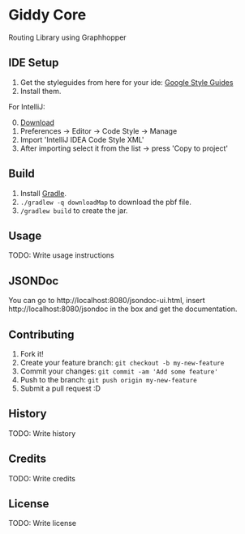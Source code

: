 # Giddy Core

Routing Library using Graphhopper

## IDE Setup

1. Get the styleguides from here for your ide: [Google Style Guides](https://github.com/google/styleguide)
2. Install them.

For IntelliJ:

0. [Download](https://raw.githubusercontent.com/google/styleguide/gh-pages/intellij-java-google-style.xml)
1. Preferences -> Editor -> Code Style -> Manage 
2. Import 'IntelliJ IDEA Code Style XML' 
3. After importing select it from the list -> press 'Copy to project'

## Build

1. Install [Gradle](https://gradle.org/gradle-download/).
2. `./gradlew -q downloadMap` to download the pbf file.
3. `/gradlew build` to create the jar.

## Usage

TODO: Write usage instructions


## JSONDoc

You can go to http://localhost:8080/jsondoc-ui.html, insert http://localhost:8080/jsondoc in the box and get the documentation.

## Contributing

1. Fork it!
2. Create your feature branch: `git checkout -b my-new-feature`
3. Commit your changes: `git commit -am 'Add some feature'`
4. Push to the branch: `git push origin my-new-feature`
5. Submit a pull request :D

## History

TODO: Write history

## Credits

TODO: Write credits

## License

TODO: Write license
